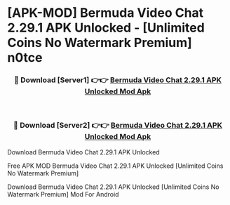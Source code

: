 # [APK-MOD] Bermuda Video Chat 2.29.1 APK Unlocked - [Unlimited Coins No Watermark Premium] n0tce



<div align="center">
<h3>🔴 Download [Server1] 👉👉 <a href="https://momento.my/?title=Bermuda_Video_Chat_2.29.1_APK_Unlocked">Bermuda Video Chat 2.29.1 APK Unlocked Mod Apk</a></h3><br>

<h3>🔴 Download [Server2] 👉👉 <a href="https://momento.my/?title=Bermuda_Video_Chat_2.29.1_APK_Unlocked">Bermuda Video Chat 2.29.1 APK Unlocked Mod Apk</a></h3>
</div>



Download Bermuda Video Chat 2.29.1 APK Unlocked 

Free APK MOD Bermuda Video Chat 2.29.1 APK Unlocked [Unlimited Coins No Watermark Premium]

Download Bermuda Video Chat 2.29.1 APK Unlocked [Unlimited Coins No Watermark Premium] Mod For Android
